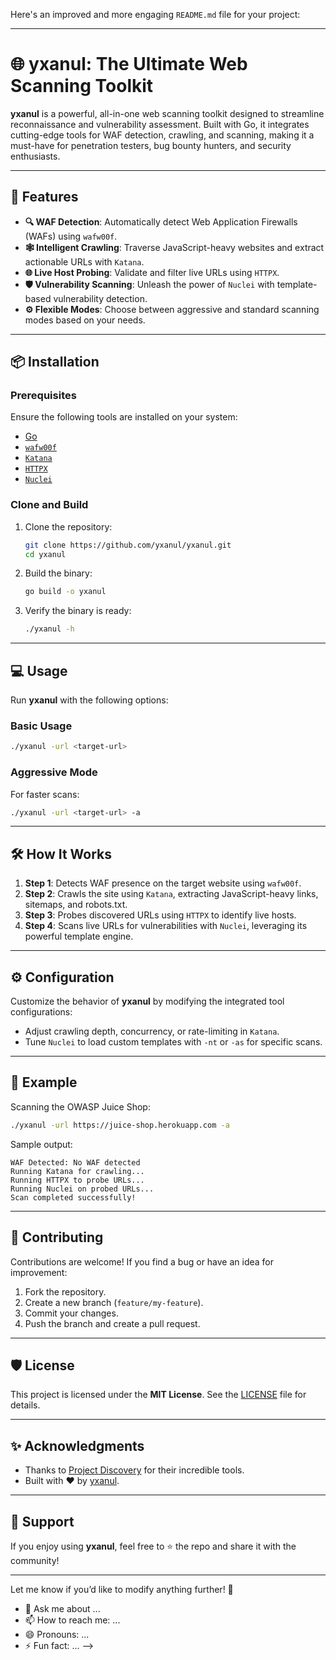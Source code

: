 Here's an improved and more engaging `README.md` file for your project:

---

# 🌐 yxanul: The Ultimate Web Scanning Toolkit

**yxanul** is a powerful, all-in-one web scanning toolkit designed to streamline reconnaissance and vulnerability assessment. Built with Go, it integrates cutting-edge tools for WAF detection, crawling, and scanning, making it a must-have for penetration testers, bug bounty hunters, and security enthusiasts.

---

## 🚀 Features

- **🔍 WAF Detection**: Automatically detect Web Application Firewalls (WAFs) using `wafw00f`.
- **🕸️ Intelligent Crawling**: Traverse JavaScript-heavy websites and extract actionable URLs with `Katana`.
- **🌐 Live Host Probing**: Validate and filter live URLs using `HTTPX`.
- **🛡️ Vulnerability Scanning**: Unleash the power of `Nuclei` with template-based vulnerability detection.
- **⚙️ Flexible Modes**: Choose between aggressive and standard scanning modes based on your needs.

---

## 📦 Installation

### Prerequisites

Ensure the following tools are installed on your system:
- [Go](https://go.dev/doc/install)
- [`wafw00f`](https://github.com/EnableSecurity/wafw00f)
- [`Katana`](https://github.com/projectdiscovery/katana)
- [`HTTPX`](https://github.com/projectdiscovery/httpx)
- [`Nuclei`](https://github.com/projectdiscovery/nuclei)

### Clone and Build

1. Clone the repository:
   ```bash
   git clone https://github.com/yxanul/yxanul.git
   cd yxanul
   ```

2. Build the binary:
   ```bash
   go build -o yxanul
   ```

3. Verify the binary is ready:
   ```bash
   ./yxanul -h
   ```

---

## 💻 Usage

Run **yxanul** with the following options:

### Basic Usage
```bash
./yxanul -url <target-url>
```

### Aggressive Mode
For faster scans:
```bash
./yxanul -url <target-url> -a
```

---

## 🛠️ How It Works

1. **Step 1**: Detects WAF presence on the target website using `wafw00f`.
2. **Step 2**: Crawls the site using `Katana`, extracting JavaScript-heavy links, sitemaps, and robots.txt.
3. **Step 3**: Probes discovered URLs using `HTTPX` to identify live hosts.
4. **Step 4**: Scans live URLs for vulnerabilities with `Nuclei`, leveraging its powerful template engine.

---

## ⚙️ Configuration

Customize the behavior of **yxanul** by modifying the integrated tool configurations:
- Adjust crawling depth, concurrency, or rate-limiting in `Katana`.
- Tune `Nuclei` to load custom templates with `-nt` or `-as` for specific scans.

---

## 📖 Example

Scanning the OWASP Juice Shop:
```bash
./yxanul -url https://juice-shop.herokuapp.com -a
```

Sample output:
```
WAF Detected: No WAF detected
Running Katana for crawling...
Running HTTPX to probe URLs...
Running Nuclei on probed URLs...
Scan completed successfully!
```

---

## 🧩 Contributing

Contributions are welcome! If you find a bug or have an idea for improvement:
1. Fork the repository.
2. Create a new branch (`feature/my-feature`).
3. Commit your changes.
4. Push the branch and create a pull request.

---

## 🛡️ License

This project is licensed under the **MIT License**. See the [LICENSE](LICENSE) file for details.

---

## ✨ Acknowledgments

- Thanks to [Project Discovery](https://projectdiscovery.io/) for their incredible tools.
- Built with ❤️ by [yxanul](https://github.com/yxanul).

---

## 🌟 Support

If you enjoy using **yxanul**, feel free to ⭐ the repo and share it with the community!

---

Let me know if you’d like to modify anything further! 🚀
- 💬 Ask me about ...
- 📫 How to reach me: ...
- 😄 Pronouns: ...
- ⚡ Fun fact: ...
-->
